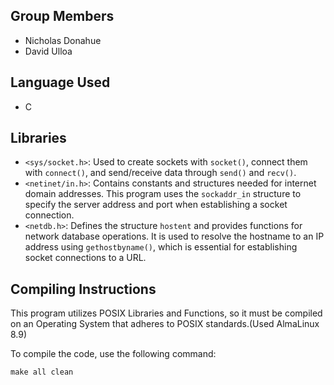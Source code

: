 ## Group Members
- Nicholas Donahue
- David Ulloa

## Language Used
- C

## Libraries
- `<sys/socket.h>`: Used to create sockets with `socket()`, connect them with `connect()`, and send/receive data through `send()` and `recv()`.
- `<netinet/in.h>`: Contains constants and structures needed for internet domain addresses. This program uses the `sockaddr_in` structure to specify the server address and port when establishing a socket connection.
- `<netdb.h>`: Defines the structure `hostent` and provides functions for network database operations. It is used to resolve the hostname to an IP address using `gethostbyname()`, which is essential for establishing socket connections to a URL.

## Compiling Instructions
This program utilizes POSIX Libraries and Functions, so it must be compiled on an Operating System that adheres to POSIX standards.(Used AlmaLinux 8.9)

To compile the code, use the following command:
```
make all clean
```

